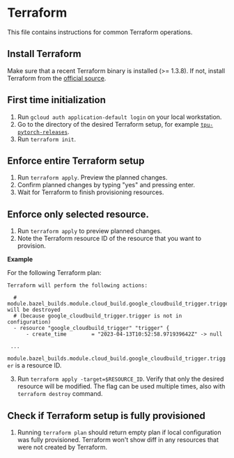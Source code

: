 # Terraform

This file contains instructions for common Terraform operations.

## Install Terraform

Make sure that a recent Terraform binary is installed (>= 1.3.8).
If not, install Terraform from the [official source](https://developer.hashicorp.com/terraform/tutorials/aws-get-started/install-cli).

## First time initialization

1. Run `gcloud auth application-default login` on your local workstation.
2. Go to the directory of the desired Terraform setup, for example 
   [`tpu-pytorch-releases`](./tpu-pytorch-releases).
3. Run `terraform init`.

## Enforce entire Terraform setup

1. Run `terraform apply`. Preview the planned changes.
2. Confirm planned changes by typing "yes" and pressing enter.
3. Wait for Terraform to finish provisioning resources.

## Enforce only selected resource.

1. Run `terraform apply` to preview planned changes.
2. Note the Terraform resource ID of the resource that you want to provision.

  **Example**

  For the following Terraform plan:
  ```
  Terraform will perform the following actions:

    # module.bazel_builds.module.cloud_build.google_cloudbuild_trigger.trigger will be destroyed
    # (because google_cloudbuild_trigger.trigger is not in configuration)
    - resource "google_cloudbuild_trigger" "trigger" {
        - create_time        = "2023-04-13T10:52:58.971939642Z" -> null
   
   ...
   ```

   `module.bazel_builds.module.cloud_build.google_cloudbuild_trigger.trigger` is 
   a resource ID.

3. Run `terraform apply -target=$RESOURCE_ID`. 
   Verify that only the desired resource will be modified. 
   The flag can be used multiple times, also with `terraform destroy` command.

## Check if Terraform setup is fully provisioned

1. Running `terraform plan` should return empty plan if local configuration was 
   fully provisioned. 
   Terraform won't show diff in any resources that were not created by Terraform.